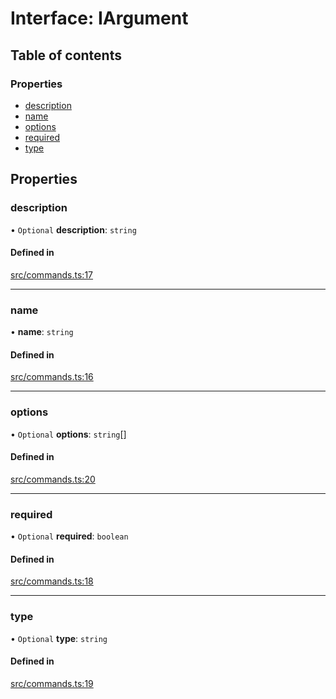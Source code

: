 # Interface: IArgument

## Table of contents

### Properties

- [description](../wiki/IArgument#description)
- [name](../wiki/IArgument#name)
- [options](../wiki/IArgument#options)
- [required](../wiki/IArgument#required)
- [type](../wiki/IArgument#type)

## Properties

### description

• `Optional` **description**: `string`

#### Defined in

[src/commands.ts:17](https://github.com/FFGFlash/ffg-discord-framework/blob/031ed78/src/commands.ts#L17)

___

### name

• **name**: `string`

#### Defined in

[src/commands.ts:16](https://github.com/FFGFlash/ffg-discord-framework/blob/031ed78/src/commands.ts#L16)

___

### options

• `Optional` **options**: `string`[]

#### Defined in

[src/commands.ts:20](https://github.com/FFGFlash/ffg-discord-framework/blob/031ed78/src/commands.ts#L20)

___

### required

• `Optional` **required**: `boolean`

#### Defined in

[src/commands.ts:18](https://github.com/FFGFlash/ffg-discord-framework/blob/031ed78/src/commands.ts#L18)

___

### type

• `Optional` **type**: `string`

#### Defined in

[src/commands.ts:19](https://github.com/FFGFlash/ffg-discord-framework/blob/031ed78/src/commands.ts#L19)
